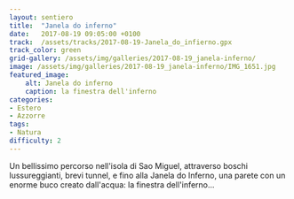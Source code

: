 ```yaml
---
layout: sentiero
title:  "Janela do inferno"
date:   2017-08-19 09:05:00 +0100
track:  /assets/tracks/2017-08-19-Janela_do_infierno.gpx
track_color: green
grid-gallery: /assets/img/galleries/2017-08-19_janela-inferno/
image: /assets/img/galleries/2017-08-19_janela-inferno/IMG_1651.jpg
featured_image:
    alt: Janela do inferno
    caption: la finestra dell'inferno
categories:
- Estero
- Azzorre
tags:
- Natura
difficulty: 2
---
```


Un bellissimo percorso nell'isola di Sao Miguel, attraverso boschi lussureggianti, brevi tunnel, e fino alla Janela do Inferno, una parete con un enorme buco creato dall'acqua: la finestra dell'inferno... 